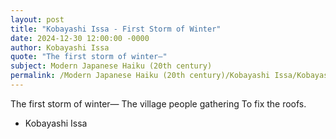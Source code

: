 ```yaml
---
layout: post
title: "Kobayashi Issa - First Storm of Winter"
date: 2024-12-30 12:00:00 -0000
author: Kobayashi Issa
quote: "The first storm of winter—"
subject: Modern Japanese Haiku (20th century)
permalink: /Modern Japanese Haiku (20th century)/Kobayashi Issa/Kobayashi Issa - First Storm of Winter
---
```


The first storm of winter—
The village people gathering
To fix the roofs.

- Kobayashi Issa
